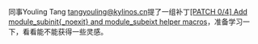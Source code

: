 同事Youling Tang <tangyouling@kylinos.cn>提了一组补丁[[PATCH 0/4] Add module_subinit{_noexit} and module_subeixt helper macros](https://lore.kernel.org/all/20240723083239.41533-1-youling.tang@linux.dev/)，准备学习一下，看看能不能获得一些灵感。


